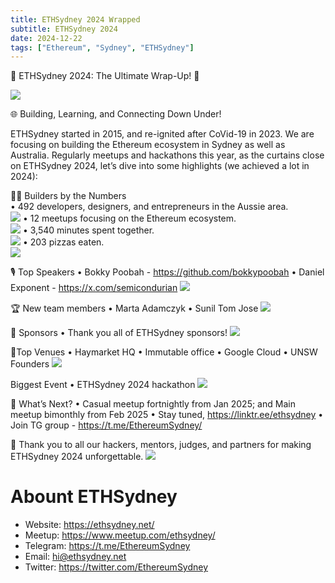 ```yaml
---
title: ETHSydney 2024 Wrapped
subtitle: ETHSydney 2024
date: 2024-12-22
tags: ["Ethereum", "Sydney", "ETHSydney"]
---
```


🎉 ETHSydney 2024: The Ultimate Wrap-Up! 🎉

![](/img/2024-wrapped/1.png)

🌐 Building, Learning, and Connecting Down Under!

ETHSydney started in 2015, and re-ignited after CoVid-19 in 2023. We are focusing on building the Ethereum ecosystem in Sydney as well as Australia. Regularly meetups and hackathons this year, as the curtains close on ETHSydney 2024, let’s dive into some highlights (we achieved a lot in 2024):

👩‍💻 Builders by the Numbers  
	•	492 developers, designers, and entrepreneurs in the Aussie area.  
    ![](/img/2024-wrapped/3.png)
	•	12 meetups focusing on the Ethereum ecosystem.  
    ![](/img/2024-wrapped/2.png)
	•	3,540 minutes spent together.  
    ![](/img/2024-wrapped/10.png)
	•	203 pizzas eaten.  
    ![](/img/2024-wrapped/4.png)

🎙 Top Speakers
	•	Bokky Poobah - https://github.com/bokkypoobah 
	•	Daniel Exponent - https://x.com/semicondurian 
    ![](/img/2024-wrapped/7.png)

🏆 New team members
	•	Marta Adamczyk
	•	Sunil Tom Jose
    ![](/img/2024-wrapped/8.png)

🍻 Sponsors
	•	Thank you all of ETHSydney sponsors!
    ![](/img/2024-wrapped/9.png)

📍Top Venues
	•	Haymarket HQ
    •	Immutable office
    •	Google Cloud
    •	UNSW Founders
    ![](/img/2024-wrapped/5.png)

Biggest Event
    •	ETHSydney 2024 hackathon
    ![](/img/2024-wrapped/6.png)

📅 What’s Next?
	•	Casual meetup fortnightly from Jan 2025; and Main meetup bimonthly from Feb 2025
	•	Stay tuned, https://linktr.ee/ethsydney 
    •	Join TG group - https://t.me/EthereumSydney/

💖 Thank you to all our hackers, mentors, judges, and partners for making ETHSydney 2024 unforgettable.
![](/img/2024-wrapped/11.png)

# Abount ETHSydney

- Website: https://ethsydney.net/
- Meetup: https://www.meetup.com/ethsydney/
- Telegram: https://t.me/EthereumSydney
- Email: hi@ethsydney.net
- Twitter: https://twitter.com/EthereumSydney